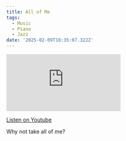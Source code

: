 ```yaml
---
title: All of Me
tags:
  - Music
  - Piano
  - Jazz
date: '2025-02-09T10:35:07.322Z'
---
```


<iframe src="https://www.youtube-nocookie.com/embed/x-rxessR_1U?modestbranding=1&showinfo=0&rel=0" title="YouTube video player" frameborder="0" allow="accelerometer; autoplay; encrypted-media; gyroscope; picture-in-picture;" allowfullscreen className="youtube_video"></iframe>

[Listen on Youtube](https://youtu.be/x-rxessR_1U)

Why not take all of me?
